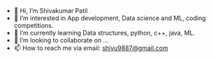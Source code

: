 - 👋 Hi, I’m Shivakumar Patil
- 👀 I’m interested in App development, Data science and ML, coding competitions.
- 🌱 I’m currently learning Data structures, python, c++, java, ML.
- 💞️ I’m looking to collaborate on ...
- 📫 How to reach me via email: shivu9887@gmail.com

<!---
iamshiva003/iamshiva003 is a ✨ special ✨ repository because its `README.md` (this file) appears on your GitHub profile.
You can click the Preview link to take a look at your changes.
--->
